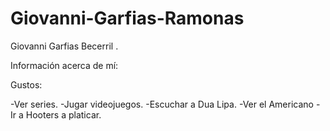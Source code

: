 # Giovanni-Garfias-Ramonas
Giovanni Garfias Becerril .

Información acerca de mí:

Gustos:

-Ver series.
-Jugar videojuegos.
-Escuchar a Dua Lipa.
-Ver el Americano
-Ir a Hooters a platicar.
